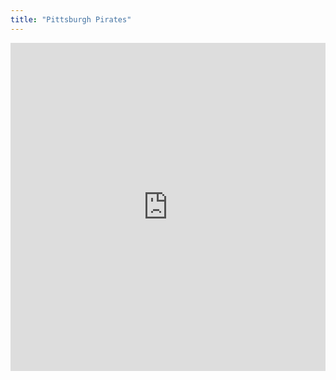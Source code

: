 ```yaml
---
title: "Pittsburgh Pirates"
---
```


<iframe id="igraph" scrolling="no" style="border:none;" seamless="seamless" src="https://fancygama.github.io/ss_plots/PIT.html" height="525" width="100%"></iframe>